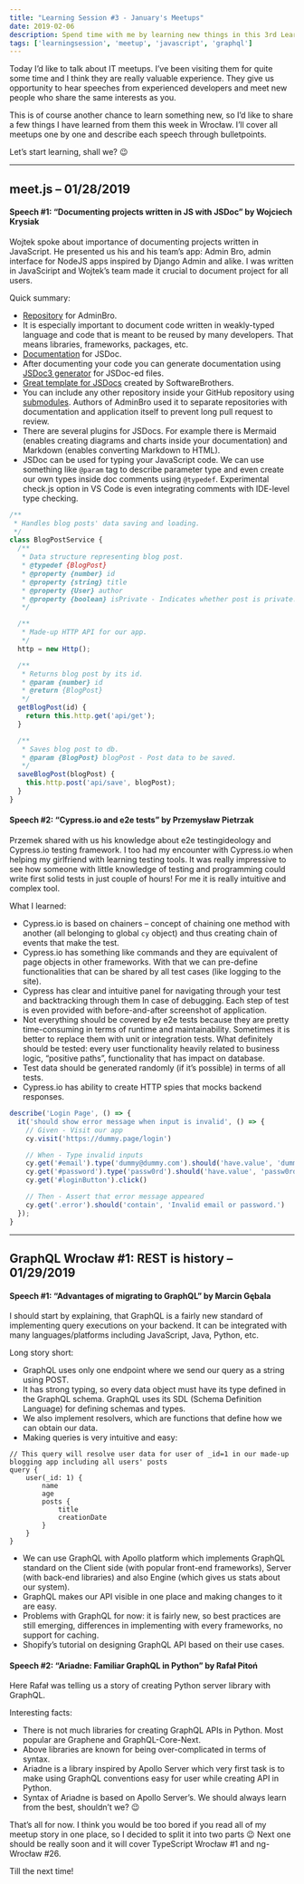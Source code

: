 ```yaml
---
title: "Learning Session #3 - January's Meetups"
date: 2019-02-06
description: Spend time with me by learning new things in this 3rd Learning Session!
tags: ['learningsession', 'meetup', 'javascript', 'graphql']
---
```


Today I’d like to talk about IT meetups. I’ve been visiting them for quite some time and I think they are really valuable experience. They give us opportunity to hear speeches from experienced developers and meet new people who share the same interests as you.

This is of course another chance to learn something new, so I’d like to share a few things I have learned from them this week in Wrocław. I’ll cover all meetups one by one and describe each speech through bulletpoints.

Let’s start learning, shall we? 😉

---

## meet.js – 01/28/2019

#### Speech #1: “Documenting projects written in JS with JSDoc” by Wojciech Krysiak

Wojtek spoke about importance of documenting projects written in JavaScript. He presented us his and his team’s app: Admin Bro, admin interface for NodeJS apps inspired by Django Admin and alike. I was written in JavaSciript and Wojtek’s team made it crucial to document project for all users.

Quick summary:

- [Repository](https://github.com/SoftwareBrothers/admin-bro) for AdminBro.
- It is especially important to document code written in weakly-typed language and code that is meant to be reused by many developers. That means libraries, frameworks, packages, etc.
- [Documentation](http://usejsdoc.org/) for JSDoc.
- After documenting your code you can generate documentation using [JSDoc3 generator](https://github.com/jsdoc3/jsdoc) for JSDoc-ed files.
- [Great template for JSDocs](https://github.com/SoftwareBrothers/better-docs) created by SoftwareBrothers.
- You can include any other repository inside your GitHub repository using [submodules](https://github.blog/2016-02-01-working-with-submodules/). Authors of AdminBro used it to separate repositories with documentation and application itself to prevent long pull request to review.
- There are several plugins for JSDocs. For example there is Mermaid (enables creating diagrams and charts inside your documentation) and Markdown (enables converting Markdown to HTML).
- JSDoc can be used for typing your JavaScript code. We can use something like `@param` tag to describe parameter type and even create our own types inside doc comments using `@typedef`. Experimental check.js option in VS Code is even integrating comments with IDE-level type checking.

```js
/**
 * Handles blog posts' data saving and loading.
 */
class BlogPostService {
  /**
   * Data structure representing blog post.
   * @typedef {BlogPost}
   * @property {number} id
   * @property {string} title
   * @property {User} author
   * @property {boolean} isPrivate - Indicates whether post is private. Private posts are only visible to the author and his friends.
   */

  /**
   * Made-up HTTP API for our app.
   */
  http = new Http();

  /**
   * Returns blog post by its id.
   * @param {number} id
   * @return {BlogPost}
   */
  getBlogPost(id) {
    return this.http.get('api/get');
  }

  /**
   * Saves blog post to db.
   * @param {BlogPost} blogPost - Post data to be saved.
   */
  saveBlogPost(blogPost) {
    this.http.post('api/save', blogPost);
  }
}
```

#### Speech #2: “Cypress.io and e2e tests” by Przemysław Pietrzak

Przemek shared with us his knowledge about e2e testingideology and Cypress.io testing framework. I too had my encounter with Cypress.io when helping my girlfriend with learning testing tools. It was really impressive to see how someone with little knowledge of testing and programming could write first solid tests in just couple of hours! For me it is really intuitive and complex tool.

What I learned:

- Cypress.io is based on chainers – concept of chaining one method with another (all belonging to global `cy` object) and thus creating chain of events that make the test.
- Cypress.io has something like commands and they are equivalent of page objects in other frameworks. With that we can pre-define functionalities that can be shared by all test cases (like logging to the site).
- Cypress has clear and intuitive panel for navigating through your test and backtracking through them In case of debugging. Each step of test is even provided with before-and-after screenshot of application.
- Not everything should be covered by e2e tests because they are pretty time-consuming in terms of runtime and maintainability. Sometimes it is better to replace them with unit or integration tests. What definitely should be tested: every user functionality heavily related to business logic, “positive paths”, functionality that has impact on database.
- Test data should be generated randomly (if it’s possible) in terms of all tests.
- Cypress.io has ability to create HTTP spies that mocks backend responses.

```js
describe('Login Page', () => {
  it('should show error message when input is invalid', () => {
    // Given - Visit our app
    cy.visit('https://dummy.page/login')

    // When - Type invalid inputs
    cy.get('#email').type('dummy@dummy.com').should('have.value', 'dummy@dummy.com')
    cy.get('#password').type('passw0rd').should('have.value', 'passw0rd')
    cy.get('#loginButton').click()

    // Then - Assert that error message appeared
    cy.get('.error').should('contain', 'Invalid email or password.')
  });
}
```

---

## GraphQL Wrocław #1: REST is history – 01/29/2019

#### Speech #1: “Advantages of migrating to GraphQL” by Marcin Gębala

I should start by explaining, that GraphQL is a fairly new standard of implementing query executions on your backend. It can be integrated with many languages/platforms including JavaScript, Java, Python, etc.

Long story short:

- GraphQL uses only one endpoint where we send our query as a string using POST.
- It has strong typing, so every data object must have its type defined in the GraphQL schema. GraphQL uses its SDL (Schema Definition Language) for defining schemas and types. 
- We also implement resolvers, which are functions that define how we can obtain our data.
- Making queries is very intuitive and easy:

```
// This query will resolve user data for user of _id=1 in our made-up blogging app including all users' posts 
query {
    user(_id: 1) {
        name
        age
        posts {
            title
            creationDate
        }
    }
}
```

- We can use GraphQL with Apollo platform which implements GraphQL standard on the Client side (with popular front-end frameworks), Server (with back-end libraries) and also Engine (which gives us stats about our system).
- GraphQL makes our API visible in one place and making changes to it are easy.
- Problems with GraphQL for now: it is fairly new, so best practices are still emerging, differences in implementing with every frameworks, no support for caching.
- Shopify’s tutorial on designing GraphQL API based on their use cases.

#### Speech #2: “Ariadne: Familiar GraphQL in Python” by Rafał Pitoń

Here Rafał was telling us a story of creating Python server library with GraphQL.

Interesting facts:

- There is not much libraries for creating GraphQL APIs in Python. Most popular are Graphene and GraphQL-Core-Next.
- Above libraries are known for being over-complicated in terms of syntax.
- Ariadne is a library inspired by Apollo Server which very first task is to make using GraphQL conventions easy for user while creating API in Python.
- Syntax of Ariadne is based on Apollo Server’s. We should always learn from the best, shouldn’t we? 😉

That’s all for now. I think you would be too bored if you read all of my meetup story in one place, so I decided to split it into two parts 😉 Next one should be really soon and it will cover TypeScript Wrocław #1 and ng-Wrocław #26.

Till the next time!